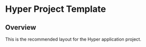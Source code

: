 # Hyper Project Template

## Overview

This is the recommended layout for the Hyper application project.
